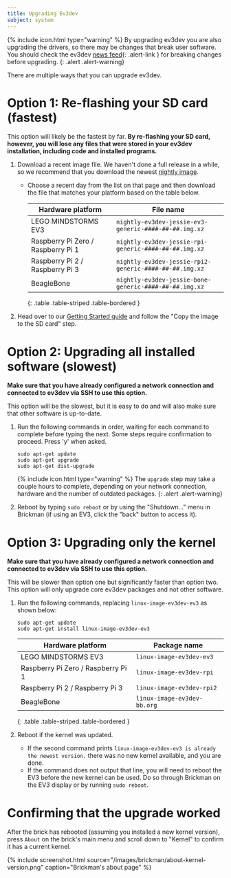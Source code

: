 ```yaml
---
title: Upgrading Ev3dev
subject: system
---
```


{% include icon.html type="warning" %}
By upgrading ev3dev you are also upgrading the drivers, so there may be changes that break user software. 
You should check the ev3dev [news feed](http://www.ev3dev.org/news/){: .alert-link } for breaking changes before upgrading.
{: .alert .alert-warning}

There are multiple ways that you can upgrade ev3dev.

# Option 1: Re-flashing your SD card (fastest)

This option will likely be the fastest by far. **By re-flashing your SD card, however, you will lose any files that were stored in your ev3dev installation, including code and installed programs.**

1. Download a recent image file. We haven't done a full release in a while, so
   we recommend that you download the newest [nightly image](https://oss.jfrog.org/list/oss-snapshot-local/org/ev3dev/brickstrap/).
   - Choose a recent day from the list on that page and then download the file
     that matches your platform based on the table below.
     
     Hardware platform                  | File name
     -----------------------------------|-------------
     LEGO MINDSTORMS EV3                | `nightly-ev3dev-jessie-ev3-generic-####-##-##.img.xz`
     Raspberry Pi Zero / Raspberry Pi 1 | `nightly-ev3dev-jessie-rpi-generic-####-##-##.img.xz`
     Raspberry Pi 2 / Raspberry Pi 3    | `nightly-ev3dev-jessie-rpi2-generic-####-##-##.img.xz`
     BeagleBone                         | `nightly-ev3dev-jessie-bone-generic-####-##-##.img.xz`
     {: .table .table-striped .table-bordered }

2. Head over to our [Getting Started guide](/docs/getting-started#step-2-copy-the-image-on-to-the-sd-card)
   and follow the "Copy the image to the SD card" step.


# Option 2: Upgrading all installed software (slowest)
**Make sure that you have already configured a network connection and connected to ev3dev via SSH to use this option.**

This option will be the slowest, but it is easy to do and will also make sure that other software is up-to-date.

1. Run the following commands in order, waiting for each command to complete
   before typing the next. Some steps require confirmation to proceed. Press
   'y' when asked.

       sudo apt-get update
       sudo apt-get upgrade
       sudo apt-get dist-upgrade

   {% include icon.html type="warning" %}
   The `upgrade` step may take a couple hours to complete, depending on your
   network connection, hardware and the number of outdated packages.
   {: .alert .alert-warning}

2. Reboot by typing `sudo reboot` or by using the "Shutdown..." menu in Brickman
   (if using an EV3, click the "back" button to access it).

# Option 3: Upgrading only the kernel
**Make sure that you have already configured a network connection and connected to ev3dev via SSH to use this option.**

This will be slower than option one but significantly faster than option two.
This option will only upgrade core ev3dev packages and not other software.

1. Run the following commands, replacing `linux-image-ev3dev-ev3` as shown below:

       sudo apt-get update
       sudo apt-get install linux-image-ev3dev-ev3

   Hardware platform                  | Package name
   -----------------------------------|-------------
   LEGO MINDSTORMS EV3                | `linux-image-ev3dev-ev3`
   Raspberry Pi Zero / Raspberry Pi 1 | `linux-image-ev3dev-rpi`
   Raspberry Pi 2 / Raspberry Pi 3    | `linux-image-ev3dev-rpi2`
   BeagleBone                         | `linux-image-ev3dev-bb.org`
   {: .table .table-striped .table-bordered }

2. Reboot if the kernel was updated.
   - If the second command prints
     `linux-image-ev3dev-ev3 is already the newest version.` there was no new
     kernel available, and you are done.
   - If the command does not output that line, you will need to reboot the EV3
     before the new kernel can be used. Do so through
     Brickman on the EV3 display or by running `sudo reboot`.

# Confirming that the upgrade worked

After the brick has rebooted (assuming you installed a new kernel version), press `About` on the brick's main menu and scroll down to "Kernel" to confirm it
has a current kernel.

{% include screenshot.html source="/images/brickman/about-kernel-version.png" caption="Brickman's about page" %}
